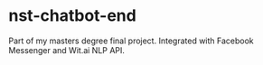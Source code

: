 # nst-chatbot-end
Part of my masters degree final project. 
Integrated with Facebook Messenger and Wit.ai NLP API.
